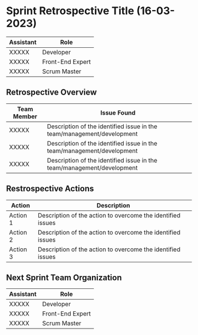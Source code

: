 # Sprint Retrospective Title (16-03-2023)

| Assistant | Role  |  
|----------|---|
| XXXXX    | Developer  |   
| XXXXX    |  Front-End Expert |  
| XXXXX    |  Scrum Master |  

## Retrospective Overview 

| Team Member  | Issue Found  |  
|---|---|
| XXXXX  | Description of the identified issue in the team/management/development  |   
| XXXXX |  Description of the identified issue in the team/management/development |  
| XXXXX |  Description of the identified issue in the team/management/development |

## Restrospective Actions

| Action  | Description |  
|---|---|
| Action 1  | Description of the action to overcome the identified issues  |   
| Action 2 |  Description of the action to overcome the identified issues  |  
| Action 3 |  Description of the action to overcome the identified issues  |

## Next Sprint Team Organization

| Assistant  | Role  |  
|---|---|
| XXXXX  | Developer  |   
| XXXXX |  Front-End Expert |  
| XXXXX |  Scrum Master |  